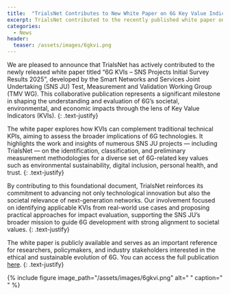 ```yaml
---
title:  "TrialsNet Contributes to New White Paper on 6G Key Value Indicators (KVIs)"
excerpt: TrialsNet contributed to the recently published white paper on 6G KVIS – SNS Project Initial Survey Rerults 2025, released by SNSJU.
categories: 
  - News
header:
  teaser: /assets/images/6gkvi.png
---
```


We are pleased to announce that TrialsNet has actively contributed to the newly released white paper titled “6G KVIs – SNS Projects Initial Survey Results 2025”, developed by the Smart Networks and Services Joint Undertaking (SNS JU) Test, Measurement and Validation Working Group (TMV WG). This collaborative publication represents a significant milestone in shaping the understanding and evaluation of 6G’s societal, environmental, and economic impacts through the lens of Key Value Indicators (KVIs).
{: .text-justify}

The white paper explores how KVIs can complement traditional technical KPIs, aiming to assess the broader implications of 6G technologies. It highlights the work and insights of numerous SNS JU projects — including TrialsNet — on the identification, classification, and preliminary measurement methodologies for a diverse set of 6G-related key values such as environmental sustainability, digital inclusion, personal health, and trust.
{: .text-justify}

By contributing to this foundational document, TrialsNet reinforces its commitment to advancing not only technological innovation but also the societal relevance of next-generation networks. Our involvement focused on identifying applicable KVIs from real-world use cases and proposing practical approaches for impact evaluation, supporting the SNS JU’s broader mission to guide 6G development with strong alignment to societal values.
{: .text-justify}

The white paper is publicly available and serves as an important reference for researchers, policymakers, and industry stakeholders interested in the ethical and sustainable evolution of 6G. You can access the full publication [here](https://zenodo.org/records/15220946).
{: .text-justify}

{% include figure image_path="/assets/images/6gkvi.png" alt=" " caption=" " %}




